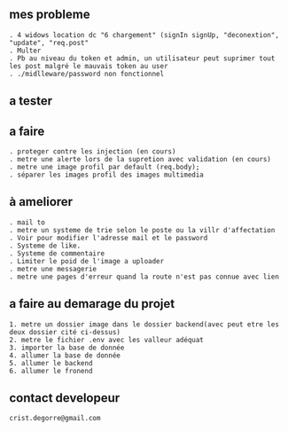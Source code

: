 ## mes probleme
    . 4 widows location dc "6 chargement" (signIn signUp, "deconextion", "update", "req.post" 
    . Multer
    . Pb au niveau du token et admin, un utilisateur peut suprimer tout les post malgré le mauvais token au user
    . ./midlleware/password non fonctionnel

## a tester


## a faire
    . proteger contre les injection (en cours)
    . metre une alerte lors de la supretion avec validation (en cours)
    . metre une image profil par default (req.body);
    . séparer les images profil des images multimedia

## à ameliorer
    . mail to
    . metre un systeme de trie selon le poste ou la villr d'affectation
    . Voir pour modifier l'adresse mail et le password 
    . Systeme de like.
    . Systeme de commentaire
    . Limiter le poid de l'image a uploader
    . metre une messagerie
    . metre une pages d'erreur quand la route n'est pas connue avec lien 


## a faire au demarage du projet
    1. metre un dossier image dans le dossier backend(avec peut etre les deux dossier cité ci-dessus)
    2. metre le fichier .env avec les valleur adéquat
    3. importer la base de donnée
    4. allumer la base de donnée
    5. allumer le backend
    6. allumer le fronend

## contact developeur
    crist.degorre@gmail.com